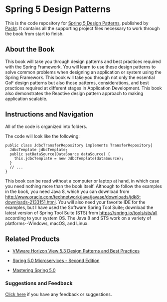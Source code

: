 # Spring 5 Design Patterns
This is the code repository for [Spring 5 Design Patterns](https://www.packtpub.com/application-development/spring-5-design-patterns?utm_source=github&utm_medium=repository&utm_campaign=9781788299459), published by [Packt](https://www.packtpub.com/?utm_source=github). It contains all the supporting project files necessary to work through the book from start to finish.
## About the Book
This book will take you through design patterns and best practices required with the Spring Framework. You will learn to use these design patterns to solve common problems when designing an application or system using the Spring Framework. This book will take you through not only the essential GoF design patterns but also those patterns, considerations, and best practices required at different stages in Application Development. This book also demonstrates the Reactive design pattern approach to making application scalable.
## Instructions and Navigation
All of the code is organized into folders.



The code will look like the following:
```
public class JdbcTransferRepository implements TransferRepository{
  JdbcTemplate jdbcTemplate;
  public setDataSource(DataSource dataSource) {
    this.jdbcTemplate = new JdbcTemplate(dataSource);
  }
  // ...
}
```

This book can be read without a computer or laptop at hand, in which case you need nothing more than the book itself. Although to follow the examples in the book, you need Java 8, which you can download from http://www.oracle.com/technetwork/java/javase/downloads/jdk8-downloads-2133151.html. You will also need your favorite IDE for the examples, but I have used the Software Spring Tool Suite; download the latest version of Spring Tool Suite (STS) from https://spring.io/tools/sts/all according to your system OS. The Java 8 and STS work on a variety of platforms--Windows, macOS, and Linux.

## Related Products
* [VMware Horizon View 5.3 Design Patterns and Best Practices](https://www.packtpub.com/virtualization-and-cloud/vmware-horizon-view-53-design-patterns-and-best-practices?utm_source=github&utm_medium=repository&utm_campaign=9781782171546)

* [Spring 5.0 Microservices - Second Edition](https://www.packtpub.com/application-development/spring-50-microservices-second-edition?utm_source=github&utm_medium=repository&utm_campaign=9781787127685)

* [Mastering Spring 5.0](https://www.packtpub.com/application-development/mastering-spring-50?utm_source=github&utm_medium=repository&utm_campaign=9781787123175)

### Suggestions and Feedback
[Click here](https://docs.google.com/forms/d/e/1FAIpQLSe5qwunkGf6PUvzPirPDtuy1Du5Rlzew23UBp2S-P3wB-GcwQ/viewform) if you have any feedback or suggestions.

